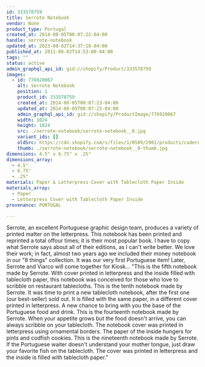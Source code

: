 ```yaml
---
id: 333578759
title: Serrote Notebook
vendor: None
product_type: Portugal
created_at: 2014-08-05T00:07:22-04:00
handle: serrote-notebook
updated_at: 2023-08-02T14:37:18-04:00
published_at: 2011-06-02T14:53:00-04:00
tags: ""
status: active
admin_graphql_api_id: gid://shopify/Product/333578759
images:
  - id: 776920067
    alt: Serrote Notebook
    position: 1
    product_id: 333578759
    created_at: 2014-08-05T00:07:23-04:00
    updated_at: 2014-08-05T00:07:23-04:00
    admin_graphql_api_id: gid://shopify/ProductImage/776920067
    width: 1024
    height: 1024
    src: ./serrote-notebook/serrote-notebook__0.jpg
    variant_ids: []
    oldSrc: https://cdn.shopify.com/s/files/1/0589/2901/products/caderno-toalha-de-mesa.jpeg?v=1407211643
    thumb: ./serrote-notebook/serrote-notebook__0-thumb.jpg
dimensions: 4.5" x 6.75" x .25"
dimensions_array:
  - 4.5"
  - 6.75"
  - .25"
materials: Paper & Letterpress Cover with Tablecloth Paper Inside
materials_array:
  - Paper
  - Letterpress Cover with Tablecloth Paper Inside
provenance: PORTUGAL

---
```


Serrote, an excellent Portuguese graphic design team, produces a variety of printed matter on the letterpress. This notebook has been printed and reprinted a total offour times; it is their most popular book. I have to copy what Serrote says about all of their editions, as I can't write better. We love their work; in fact, almost two years ago we included their money notebook in our "8 things" collection. It was our very first Portuguese item! Later, Serrote and Viarco will come together for Kiosk... "This is the fifth notebook made by Serrote. With cover printed in letterpress and the inside filled with tablecloth paper, this notebook was conceived for those who love to scribble on restaurant tablecloths. This is the tenth notebook made by Serrote. It was time to print a new tablecloth notebook, after the first one (our best-seller) sold out. It is filled with the same paper, in a different cover printed in letterpress. A new chance to bring with you the base of the Portuguese food and drink. This is the fourteenth notebook made by Serrote. When your appetite grows but the food doesn't arrive, you can always scribble on your tablecloth. The notebook cover was printed in letterpress using ornamental borders. The paper of the inside hungers for pints and codfish cookies. This is the nineteenth notebook made by Serrote. If the Portuguese waiter doesn't understand your mother tongue, just draw your favorite fish on the tablecloth. The cover was printed in letterpress and the inside is filled with tablecloth paper."